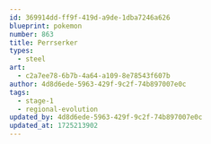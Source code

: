 ```yaml
---
id: 369914dd-ff9f-419d-a9de-1dba7246a626
blueprint: pokemon
number: 863
title: Perrserker
types:
  - steel
art:
  - c2a7ee78-6b7b-4a64-a109-8e78543f607b
author: 4d8d6ede-5963-429f-9c2f-74b897007e0c
tags:
  - stage-1
  - regional-evolution
updated_by: 4d8d6ede-5963-429f-9c2f-74b897007e0c
updated_at: 1725213902
---
```

